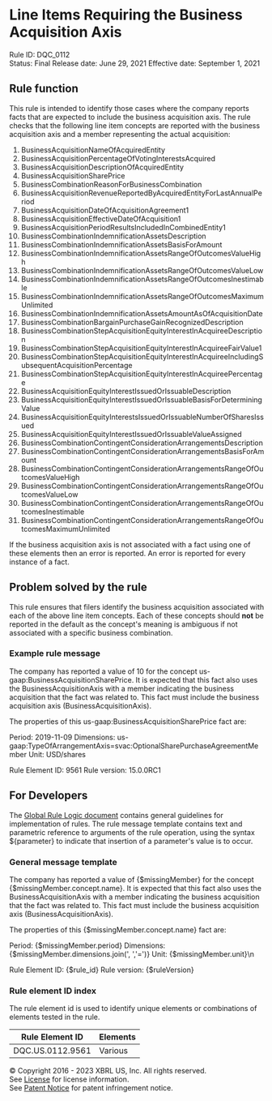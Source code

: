 # Line Items Requiring the Business Acquisition Axis  
Rule ID: DQC_0112  
Status: Final
Release date: June 29, 2021
Effective date: September 1, 2021
  
## Rule function
This rule is intended to identify those cases where the company reports facts that are expected to include the business acquisition axis.  The rule checks that the following line item concepts are reported with the business acquisition axis and a member representing the actual acquisition:

1. BusinessAcquisitionNameOfAcquiredEntity
2. BusinessAcquisitionPercentageOfVotingInterestsAcquired
3. BusinessAcquisitionDescriptionOfAcquiredEntity
4. BusinessAcquisitionSharePrice
5. BusinessCombinationReasonForBusinessCombination
6. BusinessAcquisitionRevenueReportedByAcquiredEntityForLastAnnualPeriod
7. BusinessAcquisitionDateOfAcquisitionAgreement1
8. BusinessAcquisitionEffectiveDateOfAcquisition1
9. BusinessAcquisitionPeriodResultsIncludedInCombinedEntity1
10. BusinessCombinationIndemnificationAssetsDescription
11. BusinessCombinationIndemnificationAssetsBasisForAmount
12. BusinessCombinationIndemnificationAssetsRangeOfOutcomesValueHigh
13. BusinessCombinationIndemnificationAssetsRangeOfOutcomesValueLow
14. BusinessCombinationIndemnificationAssetsRangeOfOutcomesInestimable
15. BusinessCombinationIndemnificationAssetsRangeOfOutcomesMaximumUnlimited
16. BusinessCombinationIndemnificationAssetsAmountAsOfAcquisitionDate
17. BusinessCombinationBargainPurchaseGainRecognizedDescription
18. BusinessCombinationStepAcquisitionEquityInterestInAcquireeDescription
19. BusinessCombinationStepAcquisitionEquityInterestInAcquireeFairValue1
20. BusinessCombinationStepAcquisitionEquityInterestInAcquireeIncludingSubsequentAcquisitionPercentage
21. BusinessCombinationStepAcquisitionEquityInterestInAcquireePercentage
22. BusinessAcquisitionEquityInterestIssuedOrIssuableDescription
23. BusinessAcquisitionEquityInterestIssuedOrIssuableBasisForDeterminingValue
24. BusinessAcquisitionEquityInterestsIssuedOrIssuableNumberOfSharesIssued
25. BusinessAcquisitionEquityInterestIssuedOrIssuableValueAssigned
26. BusinessCombinationContingentConsiderationArrangementsDescription
27. BusinessCombinationContingentConsiderationArrangementsBasisForAmount
28. BusinessCombinationContingentConsiderationArrangementsRangeOfOutcomesValueHigh
29. BusinessCombinationContingentConsiderationArrangementsRangeOfOutcomesValueLow
30. BusinessCombinationContingentConsiderationArrangementsRangeOfOutcomesInestimable
31. BusinessCombinationContingentConsiderationArrangementsRangeOfOutcomesMaximumUnlimited

If the business acquisition axis is not associated with a fact using one of these elements then an error is reported. An error is reported for every instance of a fact.

## Problem solved by the rule
This rule ensures that filers identify the business acquisition associated with each of the above line item concepts. Each of these concepts should **not** be reported in the default as the concept's meaning is ambiguous if not associated with a specific business combination.

### Example rule message
The company has reported a value of  10 for the concept us-gaap:BusinessAcquisitionSharePrice. It is expected that this fact also uses the BusinessAcquisitionAxis with a member indicating the business acquisition that the fact was related to.  This fact must include the business acquisition axis (BusinessAcquisitionAxis).

The properties of this us-gaap:BusinessAcquisitionSharePrice fact are:

Period: 2019-11-09
Dimensions: us-gaap:TypeOfArrangementAxis=svac:OptionalSharePurchaseAgreementMember
Unit: USD/shares

Rule Element ID: 9561
Rule version: 15.0.0RC1

## For Developers  
The [Global Rule Logic document](https://github.com/DataQualityCommittee/dqc_us_rules/blob/master/docs/GlobalRuleLogic.md) contains general guidelines for implementation of rules. The rule message template contains text and parametric reference to arguments of the rule operation, using the syntax ${parameter} to indicate that insertion of a parameter's value is to occur.  
  
### General message template  
The company has reported a value of  {$missingMember} for the concept {$missingMember.concept.name}. It is expected that this fact also uses the BusinessAcquisitionAxis with a member indicating the business acquisition that the fact was related to.  This fact must include the business acquisition axis (BusinessAcquisitionAxis).

The properties of this {$missingMember.concept.name} fact are:

Period: {$missingMember.period}
Dimensions:  {$missingMember.dimensions.join(', ','=')}
Unit: {$missingMember.unit}\n

Rule Element ID: {$rule_id}
Rule version: {$ruleVersion}
  
### Rule element ID index  
The rule element id is used to identify unique elements or combinations of elements tested in the rule.

|Rule Element ID|Elements|
|--- |--- |
|DQC.US.0112.9561|Various|
  
© Copyright 2016 - 2023 XBRL US, Inc. All rights reserved.   
See [License](https://xbrl.us/dqc-license) for license information.  
See [Patent Notice](https://xbrl.us/dqc-patent) for patent infringement notice.  